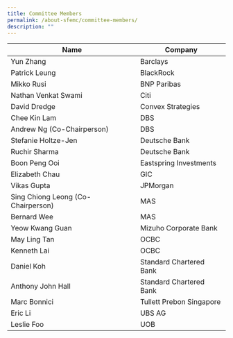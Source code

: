 ```yaml
---
title: Committee Members
permalink: /about-sfemc/committee-members/
description: ""
---
```

| Name | Company | 
| -------- | -------- |
| Yun Zhang     | Barclays     | 
| Patrick Leung     | BlackRock     | 
| Mikko Rusi     | BNP Paribas     | 
| Nathan Venkat Swami     | Citi     | 
| David Dredge     | Convex Strategies     | 
| Chee Kin Lam     | DBS     | 
| Andrew Ng (Co-Chairperson)     | DBS     | 
| Stefanie Holtze-Jen     | Deutsche Bank     | 
| Ruchir Sharma     | Deutsche Bank     | 
| Boon Peng Ooi     | Eastspring Investments     | 
| Elizabeth Chau     | GIC     | 
| Vikas Gupta     | JPMorgan     | 
| Sing Chiong Leong (Co-Chairperson)     | MAS     | 
| Bernard Wee     | MAS     | 
| Yeow Kwang Guan     | Mizuho Corporate Bank     | 
| May Ling Tan     | OCBC     | 
| Kenneth Lai     | OCBC     | 
| Daniel Koh     | Standard Chartered Bank     | 
| Anthony John Hall     | Standard Chartered Bank     | 
| Marc Bonnici     | Tullett Prebon Singapore     | 
| Eric Li     | UBS AG     | 
| Leslie Foo     | UOB     |